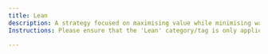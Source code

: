 ```yaml
---
title: Lean
description: A strategy focused on maximising value while minimising waste, originating from the Toyota Production System.
Instructions: Please ensure that the 'Lean' category/tag is only applied to content specifically related to strategies focused on maximising value while minimising waste, originating from the Toyota Production System.

---
```


